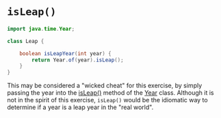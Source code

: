 # `isLeap()`

```java
import java.time.Year;

class Leap {

    boolean isLeapYear(int year) {
        return Year.of(year).isLeap();
    }
}
```

This may be considered a "wicked cheat" for this exercise, by simply passing the year into the [isLeap()][is-leap] method of the [Year][year] class.
Although it is not in the spirit of this exercise, `isLeap()` would be the idiomatic way to determine if a year is a leap year in the "real world".

[is-leap]: https://docs.oracle.com/javase/8/docs/api/java/time/Year.html#isLeap--
[year]: https://docs.oracle.com/javase/8/docs/api/java/time/Year.html
